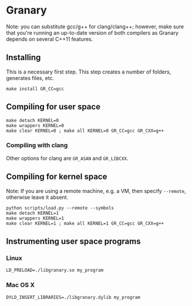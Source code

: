 Granary
=======

Note: you can substitute gcc/g++ for clang/clang++; however, make sure that
you're running an up-to-date version of both compilers as Granary depends on
several C++11 features.

Installing
----------
This is a necessary first step. This step creates a number of folders, generates
files, etc.

```basemake
make install GR_CC=gcc
```

Compiling for user space
------------------------

```basemake
make detach KERNEL=0
make wrappers KERNEL=0
make clear KERNEL=0 ; make all KERNEL=0 GR_CC=gcc GR_CXX=g++
```

### Compiling with clang
Other options for clang are `GR_ASAN` and `GR_LIBCXX`.

Compiling for kernel space
--------------------------
Note: If you are using a remote machine, e.g. a VM, then specify `--remote`,
otherwise leave it absent.

```basemake
python scripts/load.py --remote --symbols
make detach KERNEL=1
make wrappers KERNEL=1
make clear KERNEL=1 ; make all KERNEL=1 GR_CC=gcc GR_CXX=g++
```

Instrumenting user space programs
---------------------------------

### Linux
```basemake
LD_PRELOAD=./libgranary.so my_program
```

### Mac OS X
```basemake
DYLD_INSERT_LIBRARIES=./libgranary.dylib my_program
```